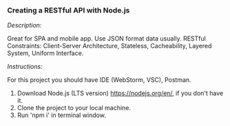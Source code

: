 ### Creating a RESTful API with Node.js

_Description:_

Great for SPA and mobile app.
Use JSON format data usually.
RESTful Constraints: Client-Server Architecture, Stateless, Cacheability, Layered System, Uniform Interface.

_Instructions:_

For this project you should have IDE (WebStorm, VSC), Postman.

1. Download Node.js (LTS version) https://nodejs.org/en/, if you don't have it.
2. Clone the project to your local machine.
3. Run 'npm i' in terminal window.